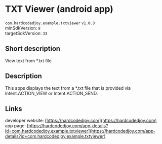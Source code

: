 # TXT Viewer (android app)

<code>com.hardcodedjoy.example.txtviewer</code> <code>v1.0.0</code><br/>
minSdkVersion: <code>8</code><br/>
targetSdkVersion: <code>33</code><br/>

## Short description

View text from *.txt file


## Description

This apps displays the text from a *.txt file that is provided via Intent.ACTION_VIEW or Intent.ACTION_SEND.


## Links

developer website: [https://hardcodedjoy.com](https://hardcodedjoy.com)<br/>
app page: [https://hardcodedjoy.com/app-details?id=com.hardcodedjoy.example.txtviewer](https://hardcodedjoy.com/app-details?id=com.hardcodedjoy.example.txtviewer)<br/>
